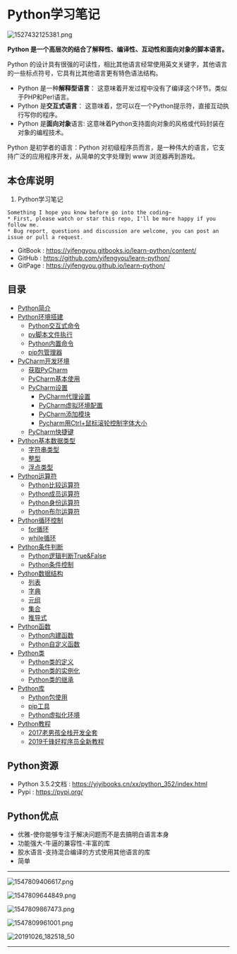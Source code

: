 # Python学习笔记

![1527432125381.png](image/1527432125381.png)

**Python 是一个高层次的结合了解释性、编译性、互动性和面向对象的脚本语言。**

Python 的设计具有很强的可读性，相比其他语言经常使用英文关键字，其他语言的一些标点符号，它具有比其他语言更有特色语法结构。

* Python 是一种**解释型语言**： 这意味着开发过程中没有了编译这个环节。类似于PHP和Perl语言。
* Python 是**交互式语言**： 这意味着，您可以在一个Python提示符，直接互动执行写你的程序。
* Python 是**面向对象**语言: 这意味着Python支持面向对象的风格或代码封装在对象的编程技术。

Python 是初学者的语言：Python 对初级程序员而言，是一种伟大的语言，它支持广泛的应用程序开发，从简单的文字处理到 www 浏览器再到游戏。

## 本仓库说明

1. Python学习笔记

```
Something I hope you know before go into the coding~
* First, please watch or star this repo, I'll be more happy if you follow me.
* Bug report, questions and discussion are welcome, you can post an issue or pull a request.
```

* GitBook : <https://yifengyou.gitbooks.io/learn-python/content/>
* GitHub : <https://github.com/yifengyou/learn-python/>
* GitPage : <https://yifengyou.github.io/learn-python/>

## 目录

* [Python简介](docs/Python简介.md)
* [Python环境搭建](docs/Python环境搭建.md)
    * [Python交互式命令](docs/Python环境搭建/Python交互式命令.md)
    * [py脚本文件执行](docs/Python环境搭建/py脚本文件执行.md)
    * [Python内置命令](docs/Python环境搭建/Python内置命令.md)
    * [pip包管理器](docs/Python环境搭建/pip包管理器.md)
* [PyCharm开发环境](docs/PyCharm开发环境.md)
    * [获取PyCharm](docs/PyCharm开发环境/获取PyCharm.md)
    * [PyCharm基本使用](docs/PyCharm开发环境/PyCharm基本使用.md)
    * [PyCharm设置](docs/PyCharm开发环境//PyCharm设置.md)
        * [PyCharm代理设置](docs/PyCharm开发环境/PyCharm设置/PyCharm代理设置.md)
        * [PyCharm虚拟环境配置](docs/PyCharm开发环境/PyCharm设置/PyCharm虚拟环境配置.md)
        * [PyCharm添加模块](docs/PyCharm开发环境/PyCharm设置/PyCharm添加模块.md)
        * [Pycharm用Ctrl+鼠标滚轮控制字体大小](docs/PyCharm开发环境/PyCharm设置/Pycharm用Ctrl+鼠标滚轮控制字体大小.md)
    * [PyCharm快捷键](docs/PyCharm开发环境/PyCharm快捷键.md)
* [Python基本数据类型](docs/Python基本数据类型.md)
    * [字符串类型](docs/Python基本数据类型/字符串类型.md)
    * [整型](docs/Python基本数据类型/整型.md)
    * [浮点类型](docs/Python基本数据类型/浮点类型.md)
* [Python运算符](docs/Python运算符.md)
    * [Python比较运算符](docs/Python运算符/Python比较运算符.md)
    * [Python成员运算符](docs/Python运算符/Python成员运算符.md)
    * [Python身份运算符](docs/Python运算符/Python身份运算符.md)
    * [Python布尔运算符](docs/Python运算符/Python布尔运算符.md)
* [Python循环控制](docs/Python循环控制.md)
    * [for循环](docs/Python循环控制/for循环.md)
    * [while循环](docs/Python循环控制/while循环.md)
* [Python条件判断](docs/Python条件判断.md)
    * [Python逻辑判断True&False](docs/Python条件判断/Python逻辑判断True&False.md)
    * [Python条件控制](docs/Python条件判断/Python条件控制.md)
* [Python数据结构](docs/Python数据结构.md)
    * [列表](docs/Python数据结构/列表.md)
    * [字典](docs/Python数据结构/字典.md)
    * [元组](docs/Python数据结构/元组.md)
    * [集合](docs/Python数据结构/集合.md)
    * [推导式](docs/Python数据结构/推导式.md)
* [Python函数](docs/Python函数.md)
    * [Python内建函数](docs/Python函数/Python内建函数.md)
    * [Python自定义函数](docs/Python函数/Python自定义函数.md)
* [Python类](docs/Python类.md)
    * [Python类的定义](docs/Python类/Python类的定义.md)
    * [Python类的实例化](docs/Python类/Python类的实例化.md)
    * [Python类的继承](docs/Python类/Python类的继承.md)
* [Python库](docs/Python库.md)
    * [Python包使用](docs/Python库/Python包使用.md)
    * [pip工具](docs/Python库/pip工具.md)
    * [Python虚拟化环境](docs/Python库/Python虚拟化环境.md)
* [Python教程](docs/Python教程.md)
    * [2017老男孩全栈开发全套](docs/Python教程/2017老男孩全栈开发全套.md)
    * [2019千锋好程序员全新教程](docs/Python教程/2019千锋好程序员全新教程.md)



## Python资源

* Python 3.5.2文档 : <https://yiyibooks.cn/xx/python_352/index.html>
* Pypi : <https://pypi.org/>

## Python优点

* 优雅-使你能够专注于解决问题而不是去搞明白语言本身
* 功能强大-牛逼的兼容性-丰富的库
* 胶水语言-支持混合编译的方式使用其他语言的库
* 简单

---

![1547809406617.png](image/1547809406617.png)

![1547809644849.png](image/1547809644849.png)

![1547809867473.png](image/1547809867473.png)

![1547809961001.png](image/1547809961001.png)

![20191026_182518_50](image/20191026_182518_50.png)





---
